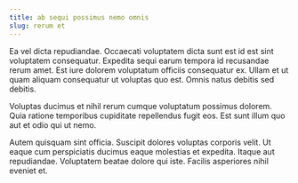 ```yaml
---
title: ab sequi possimus nemo omnis
slug: rerum et
---
```


Ea vel dicta repudiandae. Occaecati voluptatem dicta sunt est id est sint voluptatem consequatur. Expedita sequi earum tempora id recusandae rerum amet. Est iure dolorem voluptatum officiis consequatur ex. Ullam et ut quam aliquam consequatur ut voluptas quo est. Omnis natus debitis sed debitis.

Voluptas ducimus et nihil rerum cumque voluptatum possimus dolorem. Quia ratione temporibus cupiditate repellendus fugit eos. Est sunt illum quo aut et odio qui ut nemo.

Autem quisquam sint officia. Suscipit dolores voluptas corporis velit. Ut eaque cum perspiciatis ducimus eaque molestias et expedita. Itaque aut repudiandae. Voluptatem beatae dolore qui iste. Facilis asperiores nihil eveniet et.

